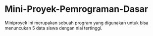 # Mini-Proyek-Pemrograman-Dasar
Miniproyek ini merupakan sebuah program yang digunakan untuk bisa menuncukan 5 data siswa dengan niai tertinggi.
